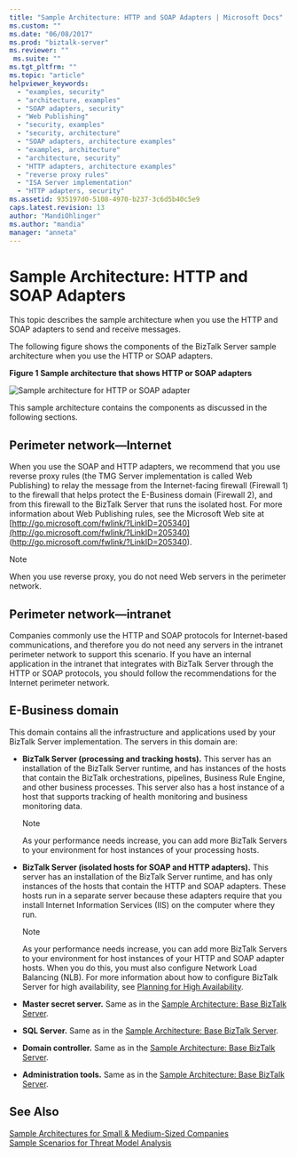 ```yaml
---
title: "Sample Architecture: HTTP and SOAP Adapters | Microsoft Docs"
ms.custom: ""
ms.date: "06/08/2017"
ms.prod: "biztalk-server"
ms.reviewer: ""
 ms.suite: ""
ms.tgt_pltfrm: ""
ms.topic: "article"
helpviewer_keywords: 
  - "examples, security"
  - "architecture, examples"
  - "SOAP adapters, security"
  - "Web Publishing"
  - "security, examples"
  - "security, architecture"
  - "SOAP adapters, architecture examples"
  - "examples, architecture"
  - "architecture, security"
  - "HTTP adapters, architecture examples"
  - "reverse proxy rules"
  - "ISA Server implementation"
  - "HTTP adapters, security"
ms.assetid: 935197d0-5108-4970-b237-3c6d5b40c5e9
caps.latest.revision: 13
author: "MandiOhlinger"
ms.author: "mandia"
manager: "anneta"
---
```

# Sample Architecture: HTTP and SOAP Adapters
This topic describes the sample architecture when you use the HTTP and SOAP adapters to send and receive messages.  
  
 The following figure shows the components of the BizTalk Server sample architecture when you use the HTTP or SOAP adapters.  
  
 **Figure 1 Sample architecture that shows HTTP or SOAP adapters**  
  
 ![Sample architecture for HTTP or SOAP adapter](../core/media/tdi-sec-refarch-http.gif "TDI_Sec_RefArch_HTTP")  
  
 This sample architecture contains the components as discussed in the following sections.  
  
## Perimeter network―Internet  
 When you use the SOAP and HTTP adapters, we recommend that you use reverse proxy rules (the TMG Server implementation is called Web Publishing) to relay the message from the Internet-facing firewall (Firewall 1) to the firewall that helps protect the E-Business domain (Firewall 2), and from this firewall to the BizTalk Server that runs the isolated host. For more information about Web Publishing rules, see the Microsoft Web site at [http://go.microsoft.com/fwlink/?LinkID=205340](http://go.microsoft.com/fwlink/?LinkID=205340) (http://go.microsoft.com/fwlink/?LinkID=205340).  
  
> [!NOTE]
>  When you use reverse proxy, you do not need Web servers in the perimeter network.  
  
## Perimeter network―intranet  
 Companies commonly use the HTTP and SOAP protocols for Internet-based communications, and therefore you do not need any servers in the intranet perimeter network to support this scenario. If you have an internal application in the intranet that integrates with BizTalk Server through the HTTP or SOAP protocols, you should follow the recommendations for the Internet perimeter network.  
  
## E-Business domain  
 This domain contains all the infrastructure and applications used by your BizTalk Server implementation. The servers in this domain are:  
  
-   **BizTalk Server (processing and tracking hosts).** This server has an installation of the BizTalk Server runtime, and has instances of the hosts that contain the BizTalk orchestrations, pipelines, Business Rule Engine, and other business processes. This server also has a host instance of a host that supports tracking of health monitoring and business monitoring data.  
  
    > [!NOTE]
    >  As your performance needs increase, you can add more BizTalk Servers to your environment for host instances of your processing hosts.  
  
-   **BizTalk Server (isolated hosts for SOAP and HTTP adapters).** This server has an installation of the BizTalk Server runtime, and has only instances of the hosts that contain the HTTP and SOAP adapters. These hosts run in a separate server because these adapters require that you install Internet Information Services (IIS) on the computer where they run.  
  
    > [!NOTE]
    >  As your performance needs increase, you can add more BizTalk Servers to your environment for host instances of your HTTP and SOAP adapter hosts. When you do this, you must also configure Network Load Balancing (NLB). For more information about how to configure BizTalk Server for high availability, see [Planning for High Availability](../core/planning-for-high-availability3.md).  
  
-   **Master secret server.** Same as in the [Sample Architecture: Base BizTalk Server](../core/sample-architecture-base-biztalk-server.md).  
  
-   **SQL Server.** Same as in the [Sample Architecture: Base BizTalk Server](../core/sample-architecture-base-biztalk-server.md).  
  
-   **Domain controller.** Same as in the [Sample Architecture: Base BizTalk Server](../core/sample-architecture-base-biztalk-server.md).  
  
-   **Administration tools.** Same as in the [Sample Architecture: Base BizTalk Server](../core/sample-architecture-base-biztalk-server.md).  
  
## See Also  
 [Sample Architectures for Small & Medium-Sized Companies](../core/sample-architectures-for-small-medium-sized-companies.md)   
 [Sample Scenarios for Threat Model Analysis](../core/sample-scenarios-for-threat-model-analysis.md)